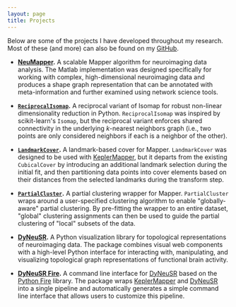 ```yaml
---
layout: page
title: Projects
---
```


Below are some of the projects I have developed throughout my research. Most of these (and more) can also be found on my [GitHub](https://github.com/calebgeniesse).

- **[NeuMapper](https://braindynamicslab.github.io/neumapper/).**&nbsp;A scalable Mapper algorithm for neuroimaging data analysis. The Matlab implementation was designed specifically for working with complex, high-dimensional neuroimaging data and produces a shape graph representation that can be annotated with meta-information and further examined using network science tools.

- **[`ReciprocalIsomap`](https://github.com/calebgeniesse/reciprocal_isomap).**&nbsp;A reciprocal variant of Isomap for robust non-linear dimensionality reduction in Python. `ReciprocalIsomap` was inspired by scikit-learn's `Isomap`, but the reciprocal variant enforces shared connectivity in the underlying *k*-nearest neighbors graph (i.e., two points are only considered neighbors if each is a neighbor of the other).

- **[`LandmarkCover`](https://github.com/calebgeniesse/landmark_cover).**&nbsp;A landmark-based cover for Mapper. `LandmarkCover` was designed to be used with [KeplerMapper](https://kepler-mapper.scikit-tda.org/en/latest/), but it departs from the existing `CubicalCover` by introducing an additional landmark selection during the initial fit, and then partitioning data points into cover elements based on their distances from the selected landmarks during the transform step.
 
- **[`PartialCluster`](https://github.com/calebgeniesse/pcluster).**&nbsp;A partial clustering wrapper for Mapper. `PartialCluster` wraps around a user-specified clustering algorithm to enable "globally-aware" partial clustering. By pre-fitting the wrapper to an entire dataset, "global" clustering assignments can then be used to guide the partial clustering of "local" subsets of the data. 

- **[DyNeuSR](https://braindynamicslab.github.io/dyneusr/).**&nbsp;A Python visualization library for topological representations of neuroimaging data. The package combines visual web components with a high-level Python interface for interacting with, manipulating, and visualizing topological graph representations of functional brain activity.

- **[DyNeuSR Fire](https://braindynamicslab.github.io/dyneusr-fire/).**&nbsp;A command line interface for [DyNeuSR](https://braindynamicslab.github.io/dyneusr/) based on the [Python Fire](https://github.com/google/python-fire) library. The package wraps [KeplerMapper](https://kepler-mapper.scikit-tda.org/en/latest/) and [DyNeuSR](https://braindynamicslab.github.io/dyneusr/) into a single pipeline and automatically generates a simple command line interface that allows users to customize this pipeline. 
